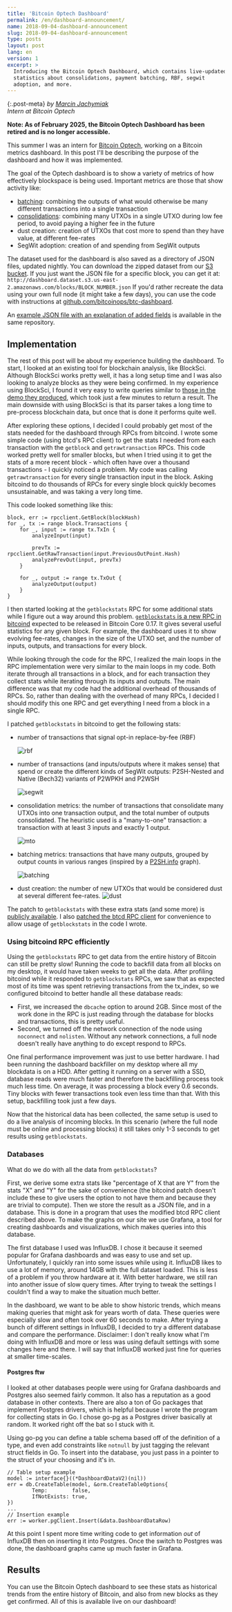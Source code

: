 ```yaml
---
title: 'Bitcoin Optech Dashboard'
permalink: /en/dashboard-announcement/
name: 2018-09-04-dashboard-announcement
slug: 2018-09-04-dashboard-announcement
type: posts
layout: post
lang: en
version: 1
excerpt: >
  Introducing the Bitcoin Optech Dashboard, which contains live-updated
  statistics about consolidations, payment batching, RBF, segwit
  adoption, and more.
---
```


{:.post-meta}
*by [Marcin Jachymiak](https://github.com/marcinja)<br>Intern at Bitcoin Optech*

**Note: As of February 2025, the Bitcoin Optech Dashboard has been retired and
is no longer accessible.**

This summer I was an intern for [Bitcoin Optech](/), working on a Bitcoin metrics dashboard. In this post I'll be describing the purpose of the dashboard and how it was implemented.

The goal of the Optech dashboard is to show a variety of metrics of how effectively blockspace is being used. Important metrics are those that show activity like:
 - [batching](https://en.bitcoin.it/wiki/Techniques_to_reduce_transaction_fees#Payment_batching): combining the outputs of what would otherwise be many different transactions into a single transaction
 - [consolidations](https://en.bitcoin.it/wiki/Techniques_to_reduce_transaction_fees#Consolidation): combining many UTXOs in a single UTXO during low fee period, to avoid paying a higher fee in the future
 - dust creation: creation of UTXOs that cost more to spend than they have value, at different fee-rates
 - SegWit adoption: creation of and spending from SegWit outputs

The dataset used for the dashboard is also saved as a directory of JSON files, updated nightly. You can download the zipped dataset from our [S3 bucket](http://dashboard.dataset.s3.us-east-2.amazonaws.com/backups/bitcoinops-dataset.tar.gz). If you just want the JSON file for a specific block, you can get it at: `http://dashboard.dataset.s3.us-east-2.amazonaws.com/blocks/BLOCK_NUMBER.json` If you'd rather recreate the data using your own full node (it might take a few days), you can use the code with instructions at [github.com/bitcoinops/btc-dashboard](https://github.com/bitcoinops/btc-dashboard).

An [example JSON file with an explanation of added fields](https://github.com/bitcoinops/btc-dashboard/blob/master/STATS_TRACKED.md) is available in the same repository.

## Implementation
The rest of this post will be about my experience building the dashboard. To start, I looked at an existing tool for blockchain analysis, like BlockSci. Although BlockSci works pretty well, it has a long setup time and I was also looking to analyze blocks as they were being confirmed. In my experience using BlockSci, I found it very easy to write queries similar to [those in the demo they produced](https://citp.github.io/BlockSci/demo.html), which took just a few minutes to return a result. The main downside with using BlockSci is that its parser takes a long time to pre-process blockchain data, but once that is done it performs quite well.

After exploring these options, I decided I could probably get most of the stats needed for the dashboard through RPCs from bitcoind. I wrote some simple code (using btcd's RPC client) to get the stats I needed from each transaction with the `getblock` and `getrawtransaction` RPCs. This code worked pretty well for smaller blocks, but when I tried using it to get the stats of a more recent block - which often have over a thousand transactions - I quickly noticed a problem. My code was calling `getrawtransaction` for every single transaction input in the block. Asking bitcoind to do thousands of RPCs for every single block quickly becomes unsustainable, and was taking a very long time.

This code looked something like this:
```
block, err := rpcclient.GetBlock(blockHash)
for _, tx := range block.Transactions {
    for _, input := range tx.TxIn {
        analyzeInput(input)

        prevTx := rpcclient.GetRawTransaction(input.PreviousOutPoint.Hash)
        analyzePrevOut(input, prevTx)
    }

    for _, output := range tx.TxOut {
        analyzeOutput(output)
    }
}
```

I then started looking at the `getblockstats` RPC for some additional stats while I figure out a way around this problem. [`getblockstats` is a new RPC in bitcoind](https://github.com/bitcoin/bitcoin/pull/10757) expected to be released in Bitcoin Core 0.17. It gives several useful statistics for any given block. For example, the dashboard uses it to show evolving fee-rates, changes in the size of the UTXO set, and the number of inputs, outputs, and transactions for every block.

While looking through the code for the RPC, I realized the main loops in the RPC implementation were very similar to the main loops in my code. Both iterate through all transactions in a block, and for each transaction they collect stats while iterating through its inputs and outputs. The main difference was that my code had the additional overhead of thousands of RPCs. So, rather than dealing with the overhead of many RPCs, I decided I should modify this one RPC and get everything I need from a block in a single RPC.

I patched `getblockstats` in bitcoind to get the following stats:
- number of transactions that signal opt-in replace-by-fee (RBF)

    ![rbf](/img/posts/dashboard-announcement/rbf-graph.png)

- number of transactions (and inputs/outputs where it makes sense) that spend or create the different kinds of SegWit outputs: P2SH-Nested and Native (Bech32) variants of P2WPKH and P2WSH

    ![segwit](/img/posts/dashboard-announcement/segwit-example-graph.png)

- consolidation metrics: the number of transactions that consolidate many UTXOs into one transaction output, and the total number of outputs consolidated. The heuristic used is a "many-to-one" transaction: a transaction with at least 3 inputs and exactly 1 output.

    ![mto](/img/posts/dashboard-announcement/mto-consolidations.png)

- batching metrics: transactions that have many outputs, grouped by output counts in various ranges (inspired by a [P2SH.info](https://p2sh.info/dashboard/db/batching?orgId=1) graph).

    ![batching](/img/posts/dashboard-announcement/batching.png)

- dust creation: the number of new UTXOs that would be considered dust at several different fee-rates.
    ![dust](/img/posts/dashboard-announcement/dust.png)

The patch to `getblockstats` with these extra stats (and some more) is [publicly available](https:///github.com/bitcoinops/bitcoin/tree/expand-getblockstats). I also [patched the btcd RPC client](https://github.com/bitcoinops/btcd/tree/dashboard-rpc) for convenience to allow usage of `getblockstats` in the code I wrote.

### Using bitcoind RPC efficiently
Using the `getblockstats` RPC to get data from the entire history of Bitcoin can still be pretty slow! Running the code to backfill data from all blocks on my desktop, it would have taken weeks to get all the data. After profiling bitcoind while it responded to `getblockstats` RPCs, we saw that as expected most of its time was spent retrieving transactions from the tx_index, so we configured bitcoind to better handle all these database reads:

- First, we increased the `dbcache` option to around 2GB. Since most of the work done in the RPC is just reading through the database for blocks and transactions, this is pretty useful.
- Second, we turned off the network connection of the node using `noconnect` and `nolisten`. Without any network connections, a full node doesn't really have anything to do except respond to RPCs.

One final performance improvement was just to use better hardware. I had been running the dashboard backfiller on my desktop where all my blockdata is on a HDD. After getting it running on a server with a SSD, database reads were much faster and therefore the backfilling process took much less time. On average, it was processing a block every 0.6 seconds. Tiny blocks with fewer transactions took even less time than that. With this setup, backfilling took just a few days.

Now that the historical data has been collected, the same setup is used to do a live analysis of incoming blocks. In this scenario (where the full node must be online and processing blocks) it still takes only 1-3 seconds to get results using `getblockstats`.

### Databases
What do we do with all the data from `getblockstats`?

First, we derive some extra stats like "percentage of X that are Y" from the stats "X" and "Y" for the sake of convenience (the bitcoind patch doesn't include these to give users the option to not have them and because they are trivial to compute). Then we store the result as a JSON file, and in a database. This is done in a program that uses the modified btcd RPC client described above. To make the graphs on our site we use Grafana, a tool for creating dashboards and visualizations, which makes queries into this database.

The first database I used was InfluxDB. I chose it because it seemed popular for Grafana dashboards and was easy to use and set up. Unfortunately, I quickly ran into some issues while using it. InfluxDB likes to use a lot of memory, around 14GB with the full dataset loaded. This is less of a problem if you throw hardware at it. With better hardware, we still ran into another issue of slow query times. After trying to tweak the settings I couldn't find a way to make the situation much better.

In the dashboard, we want to be able to show historic trends, which means making queries that might ask for years worth of data. These queries were especially slow and often took over 60 seconds to make. After trying a bunch of different settings in InfluxDB, I decided to try a different database and compare the performance. Disclaimer: I don't really know what I'm doing with InfluxDB and more or less was using default settings with some changes here and there. I will say that InfluxDB worked just fine for queries at smaller time-scales.


#### Postgres ftw
I looked at other databases people were using for Grafana dashboards and Postgres also seemed fairly common. It also has a reputation as a good database in other contexts. There are also a ton of Go packages that implement Postgres drivers, which is helpful because I wrote the program for collecting stats in Go. I chose go-pg as a Postgres driver basically at random. It worked right off the bat so I stuck with it.

Using go-pg you can define a table schema based off of the definition of a type, and even add constraints like `notnull` by just tagging the relevant struct fields in Go. To insert into the database, you just pass in a pointer to the struct of your choosing and it's in.

```
// Table setup example
model := interface{}((*DashboardDataV2)(nil))
err = db.CreateTable(model, &orm.CreateTableOptions{
        Temp:        false,
        IfNotExists: true,
})
...
// Insertion example
err := worker.pgClient.Insert(&data.DashboardDataRow)
```

At this point I spent more time writing code to get information *out* of InfluxDB then on inserting it into Postgres. Once the switch to Postgres was done, the dashboard graphs came up much faster in Grafana.

## Results
You can use the Bitcoin Optech dashboard to see these stats as historical trends from the entire history of Bitcoin, and also from new blocks as they get confirmed. All of this is available live on our dashboard!
